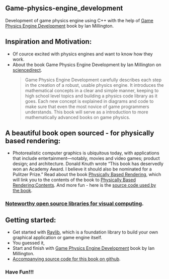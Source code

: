 ## Game-physics-engine_development
Development of game physics engine using C++ with the help of [Game Physics Engine Development](https://www.goodreads.com/book/show/1501484.Game_Physics_Engine_Development_With_CDROM_) book by Ian Millington.

## Inspiration and Motivation:
* Of cource excited with physics engines and want to know how they work.
* About the book Game Physics Engine Development by Ian Millington on [sciencedirect](https://www.sciencedirect.com/book/9780123694713/game-physics-engine-development).
    > Game Physics Engine Development carefully describes each step in the creation of a robust, usable physics engine. It introduces the mathematical concepts in a clear and simple manner, keeping to high school level topics and building a physics code library as it goes. Each new concept is explained in diagrams and code to make sure that even the most novice of game programmers understands. This book will serve as a introduction to more mathematically advanced books on game physics.

## A beautiful book open sourced - for physically based rendering:
* Photorealistic computer graphics is ubiquitous today, with applications that include entertainment—notably, movies and video games; product design; and architecture. Donald Knuth wrote “This book has deservedly won an Academy Award. I believe it should also be nominated for a Pulitzer Prize.” Read about the book [Physically Based Rendering](http://www.pbr-book.org/), which will link you to the contents of the book to [Physically Based Rendering:Contents](http://www.pbr-book.org/3ed-2018/contents.html).
And more fun - here is the [source code used by the book](https://github.com/mmp/pbrt-v3).

### [Noteworthy open source libraries for visual computing](https://github.com/roshanpoudyal/Visual-Computing-Markerless-Motion-Pose-Face-detection-tracking-and-3D-reconstruction#noteworthy-open-source-libraries-for-visual-computing).

## Getting started:
* Get started with [Raylib](https://github.com/roshanpoudyal/3D_interactive_graphics_rendering_engine/blob/master/README.md#getting-started-with-developing-graphical-application-or-game-engine-with-raylib-has-very-good-c-bindings-as-base-library), which is a foundation library to build your own graphical application or game engine itself.
* You guessed it,
* Start and finish with [Game Physics Engine Development](https://www.goodreads.com/book/show/1501484.Game_Physics_Engine_Development_With_CDROM_) book by Ian Millington.
* [Accompanying source code for this book on github](https://github.com/idmillington/cyclone-physics).

### Have Fun!!!
